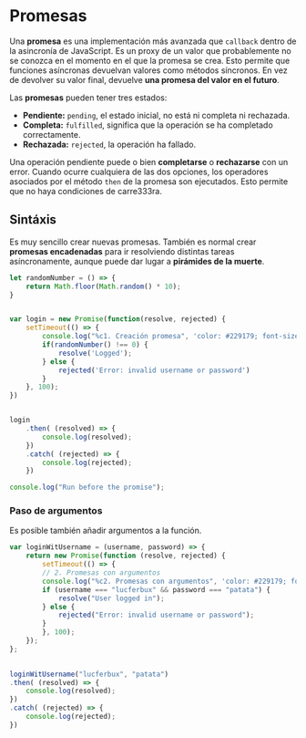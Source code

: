 # Promesas

Una **promesa** es una implementación más avanzada que `callback` dentro de la asincronía de JavaScript. Es un proxy de un valor que probablemente no se conozca en el momento en el que la promesa se crea. Esto permite que funciones asíncronas devuelvan valores como métodos síncronos. En vez de devolver su valor final, devuelve **una promesa del valor en el futuro**. 

Las **promesas** pueden tener tres estados:

* **Pendiente:** `pending`, el estado inicial, no está ni completa ni rechazada.
* **Completa:** `fulfilled`, significa que la operación se ha completado correctamente.
* **Rechazada:** `rejected`, la operación ha fallado.

Una operación pendiente puede o bien **completarse** o **rechazarse** con un error. Cuando ocurre cualquiera de las dos opciones, los operadores asociados por el método `then` de la promesa son ejecutados. Esto permite que no haya condiciones de carre333ra.

## Sintáxis

Es muy sencillo crear nuevas promesas. También es normal crear **promesas encadenadas** para ir resolviendo distintas tareas asíncronamente, aunque puede dar lugar a **pirámides de la muerte**.

```javascript
let randomNumber = () => {
    return Math.floor(Math.random() * 10);
}


var login = new Promise(function(resolve, rejected) {
    setTimeout(() => {
        console.log("%c1. Creación promesa", 'color: #229179; font-size: 16px;');
        if(randomNumber() !== 0) {
            resolve('Logged');
        } else {
            rejected('Error: invalid username or password')
        }
    }, 100);
})


login
    .then( (resolved) => {
        console.log(resolved);
    })
    .catch( (rejected) => {
        console.log(rejected);
    })

console.log("Run before the promise");
```

### Paso de argumentos

Es posible también añadir argumentos a la función.

```javascript
var loginWitUsername = (username, password) => {
    return new Promise(function (resolve, rejected) {
        setTimeout(() => {
        // 2. Promesas con argumentos
        console.log("%c2. Promesas con argumentos", 'color: #229179; font-size: 16px;');
        if (username === "lucferbux" && password === "patata") {
            resolve("User logged in");
        } else {
            rejected("Error: invalid username or password");
        }
        }, 100);
    });
};
  

loginWitUsername("lucferbux", "patata")
.then( (resolved) => {
    console.log(resolved);
})
.catch( (rejected) => {
    console.log(rejected);
})
```